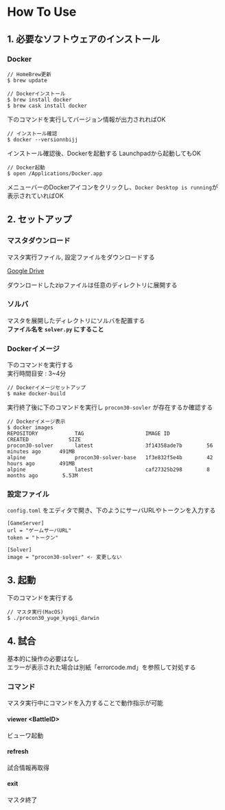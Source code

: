 # How To Use

## 1. 必要なソフトウェアのインストール

### Docker

```
// HomeBrew更新
$ brew update

// Dockerインストール
$ brew install docker
$ brew cask install docker
```

下のコマンドを実行してバージョン情報が出力されればOK  

```
// インストール確認
$ docker --versionnbijj
```

インストール確認後、Dockerを起動する
Launchpadから起動してもOK

```
// Docker起動
$ open /Applications/Docker.app
```

メニューバーのDockerアイコンをクリックし、`Docker Desktop is running`が表示されていればOK

## 2. セットアップ

### マスタダウンロード

マスタ実行ファイル, 設定ファイルをダウンロードする

[Google Drive](https://drive.google.com/drive/folders/14YnVFhW6lRltP7_dhXOrQTG1WVVDBkUT?usp=sharing)  

ダウンロードしたzipファイルは任意のディレクトリに展開する  

### ソルバ

マスタを展開したディレクトリにソルバを配置する  
**ファイル名を `solver.py` にすること**

### Dockerイメージ

下のコマンドを実行する  
実行時間目安 : 3~4分

```
// Dockerイメージセットアップ
$ make docker-build
```

実行終了後に下のコマンドを実行し `procon30-sovler` が存在するか確認する

```
// Dockerイメージ表示
$ docker images
REPOSITORY            TAG                    IMAGE ID            CREATED             SIZE
procon30-solver       latest                 3f14358ade7b        56 minutes ago      491MB
alpine                procon30-solver-base   1f3e832f5e4b        42 hours ago        491MB
alpine                latest                 caf27325b298        8 months ago        5.53M
```

### 設定ファイル

`config.toml` をエディタで開き、下のようにサーバURLやトークンを入力する

```
[GameServer]
url = "ゲームサーバURL"
token = "トークン"

[Solver]
image = "procon30-solver" <- 変更しない
```

## 3. 起動

下のコマンドを実行する

```
// マスタ実行(MacOS)
$ ./procon30_yuge_kyogi_darwin
```

## 4. 試合

基本的に操作の必要はなし  
エラーが表示された場合は別紙「errorcode.md」を参照して対処する

### コマンド

マスタ実行中にコマンドを入力することで動作指示が可能

#### viewer \<BattleID\>

ビューワ起動

#### refresh

試合情報再取得

#### exit

マスタ終了